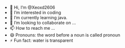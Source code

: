 - 👋 Hi, I’m @Xeoxd2606
- 👀 I’m interested in coding
- 🌱 I’m currently learning java.
- 💞️ I’m looking to collaborate on ...
- 📫 How to reach me ...
- 😄 Pronouns: the word before a noun is called pronoun
- ⚡ Fun fact: water is transparent

<!---
Xeoxd2606/Xeoxd2606 is a ✨ special ✨ repository because its `README.md` (this file) appears on your GitHub profile.
You can click the Preview link to take a look at your changes.
--->
